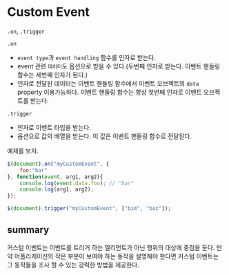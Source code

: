 # Custom Event

`.on`, `.trigger`

`.on`
- `event type`과 `event handling` 함수를 인자로 받는다.
- event 관련 `데이터`도 옵션으로 받을 수 있다.(두번째 인자로 받는다. 이벤트 핸들링 함수는 세번째 인자가 된다.)
- 인자로 전달된 데이터는 이벤트 핸들링 함수에서 이벤트 오브젝트의 `data` property 이용가능하다. 이벤트 핸들링 함수는 항상 첫번째 인자로 이벤트 오브젝트를 받는다.

`.trigger`
- 인자로 이벤트 타입을 받는다.
- 옵션으로 값의 배열을 받는다. 이 값은 이벤트 핸들링 함수로 전달된다.

예제를 보자.

```javascript
$(document).on("myCustomEvent", {
	foo:"bar"
}, function(event, arg1, arg2){
	console.log(event.data.foo); // "bar"
	console.log(arg1, arg2);
});

$(document).trigger("myCustomEvent", ["bim", "baz"]);
```

## summary

커스텀 이벤트는 이벤트를 트리거 하는 엘리먼트가 아닌 행위의 대상에 중점을 둔다. 만약 어플리케이션의 작은 부분이 보여야 하는 동작을 설명해야 한다면 커스텀 이벤트는 그 동작들을 조사 할 수 있는 강력한 방법을 제공한다.

